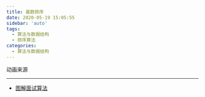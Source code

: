 ```yaml
---
title: 基数排序
date: 2020-05-19 15:05:55
sidebar: 'auto'
tags:
  - 算法与数据结构
  - 排序算法
categories:
  - 算法与数据结构
---
```


动画来源

---

- [图解面试算法](https://github.com/MisterBooo/LeetCodeAnimation)
